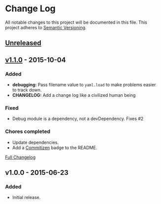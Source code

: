 # Change Log
All notable changes to this project will be documented in this file.
This project adheres to [Semantic Versioning](http://semver.org/).

## [Unreleased][unreleased]

## [v1.1.0] - 2015-10-04
### Added
- **debugging:** Pass filename value to `yaml.load` to make problems easier to track down.
- **CHANGELOG:** Add a change log like a civilized human being

### Fixed
- Debug module is a dependency, not a devDependency. Fixes #2

### Chores completed
- Update dependencies.
- Add a [Commitizen](http://commitizen.github.io/cz-cli) badge to the README.


[Full Changelog](https://github.com/claylo/yaml-include/compare/v1.0.0...HEAD)


## v1.0.0 - 2015-06-23 
### Added
- Initial release.

[unreleased]: https://github.com/claylo/yaml-include/compare/v1.0.0...HEAD
[v1.1.0]: https://github.com/claylo/yaml-include/compare/v1.0.0...v1.1.0